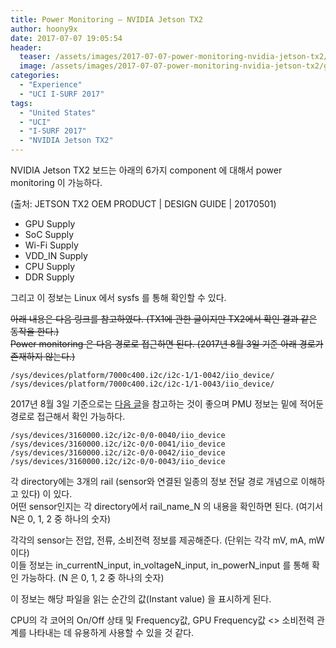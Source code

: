 ```yaml
---
title: Power Monitoring – NVIDIA Jetson TX2
author: hoony9x
date: 2017-07-07 19:05:54
header:
  teaser: /assets/images/2017-07-07-power-monitoring-nvidia-jetson-tx2/graph_sample.jpeg
  image: /assets/images/2017-07-07-power-monitoring-nvidia-jetson-tx2/graph_sample.jpeg
categories:
  - "Experience"
  - "UCI I-SURF 2017"
tags:
  - "United States"
  - "UCI"
  - "I-SURF 2017"
  - "NVIDIA Jetson TX2"
---
```


NVIDIA Jetson TX2 보드는 아래의 6가지 component 에 대해서 power monitoring 이 가능하다.

<!-- more -->

(출처: JETSON TX2 OEM PRODUCT | DESIGN GUIDE | 20170501)

- GPU Supply
- SoC Supply
- Wi-Fi Supply
- VDD_IN Supply
- CPU Supply
- DDR Supply

그리고 이 정보는 Linux 에서 sysfs 를 통해 확인할 수 있다.

~~아래 내용은 다음 링크를 참고하였다. (TX1에 관한 글이지만 TX2에서 확인 결과 같은 동작을 한다.)~~  
~~Power monitoring 은 다음 경로로 접근하면 된다. (2017년 8월 3일 기준 아래 경로가 존재하지 않는다.)~~

```text
/sys/devices/platform/7000c400.i2c/i2c-1/1-0042/iio_device/
/sys/devices/platform/7000c400.i2c/i2c-1/1-0043/iio_device/
```

2017년 8월 3일 기준으로는 [다음 글](https://devtalk.nvidia.com/default/topic/1000830/jetson-tx2/jetson-tx2-ina226-power-monitor-with-i2c-interface-/)을 참고하는 것이 좋으며 PMU 정보는 밑에 적어둔 경로로 접근해서 확인 가능하다.

```text
/sys/devices/3160000.i2c/i2c-0/0-0040/iio_device
/sys/devices/3160000.i2c/i2c-0/0-0041/iio_device
/sys/devices/3160000.i2c/i2c-0/0-0042/iio_device
/sys/devices/3160000.i2c/i2c-0/0-0043/iio_device
```

각 directory에는 3개의 rail (sensor와 연결된 일종의 정보 전달 경로 개념으로 이해하고 있다) 이 있다.  
어떤 sensor인지는 각 directory에서 rail_name_N 의 내용을 확인하면 된다. (여기서 N은 0, 1, 2 중 하나의 숫자)

각각의 sensor는 전압, 전류, 소비전력 정보를 제공해준다. (단위는 각각 mV, mA, mW 이다)  
이들 정보는 in_currentN_input, in_voltageN_input, in_powerN_input 를 통해 확인 가능하다. (N 은 0, 1, 2 중 하나의 숫자)

이 정보는 해당 파일을 읽는 순간의 값(Instant value) 을 표시하게 된다.

CPU의 각 코어의 On/Off 상태 및 Frequency값, GPU Frequency값 <> 소비전력 관계를 나타내는 데 유용하게 사용할 수 있을 것 같다.
